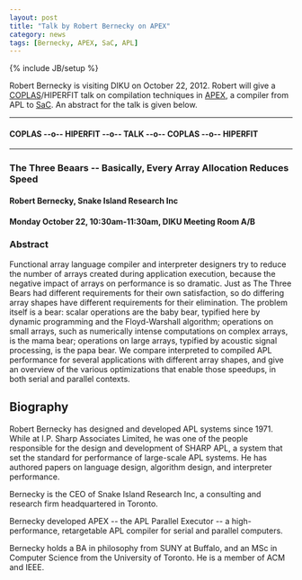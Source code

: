 ```yaml
---
layout: post
title: "Talk by Robert Bernecky on APEX"
category: news
tags: [Bernecky, APEX, SaC, APL]
---
```

{% include JB/setup %}

Robert Bernecky is visiting DIKU on October 22, 2012. Robert will give
a [COPLAS](www.coplas.org)/HIPERFIT talk on compilation techniques in
[APEX](http://www.snakeisland.com/apexup.htm), a compiler from APL to
[SaC](http://www.sac-home.org/). An abstract for the talk is given
below.

---
#### COPLAS --o-- HIPERFIT --o-- TALK --o-- COPLAS --o-- HIPERFIT
---

### The Three Beaars -- Basically, Every Array Allocation Reduces Speed

#### Robert Bernecky, Snake Island Research Inc

#### Monday October 22, 10:30am-11:30am, DIKU Meeting Room A/B

### Abstract

Functional array language compiler and interpreter designers try to
reduce the number of arrays created during application execution,
because the negative impact of arrays on performance is so dramatic.
Just as The Three Bears had different requirements for their own
satisfaction, so do differing array shapes have different requirements
for their elimination. The problem itself is a bear: scalar operations
are the baby bear, typified here by dynamic programming and the
Floyd-Warshall algorithm; operations on small arrays, such as
numerically intense computations on complex arrays, is the mama bear;
operations on large arrays, typified by acoustic signal processing, is
the papa bear.  We compare interpreted to compiled APL performance for
several applications with different array shapes, and give an overview
of the various optimizations that enable those speedups, in both
serial and parallel contexts.

## Biography

Robert Bernecky has designed and developed APL systems since 1971.
While at I.P. Sharp Associates Limited, he was one of the people
responsible for the design and development of SHARP APL, a system that
set the standard for performance of large-scale APL systems.  He has
authored papers on language design, algorithm design, and interpreter
performance.

Bernecky is the CEO of Snake Island Research Inc, a consulting and
research firm headquartered in Toronto.

Bernecky developed APEX -- the APL Parallel Executor -- a high-
performance, retargetable APL compiler for serial and parallel
computers.

Bernecky holds a BA in philosophy from SUNY at Buffalo, and an MSc in
Computer Science from the University of Toronto.  He is a member of
ACM and IEEE.
